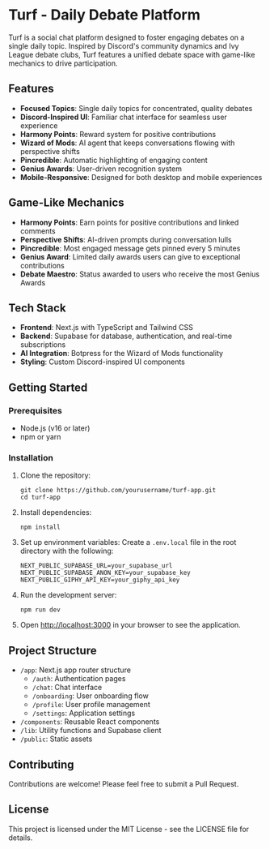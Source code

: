 # Turf - Daily Debate Platform

Turf is a social chat platform designed to foster engaging debates on a single daily topic. Inspired by Discord's community dynamics and Ivy League debate clubs, Turf features a unified debate space with game-like mechanics to drive participation.

## Features

- **Focused Topics**: Single daily topics for concentrated, quality debates
- **Discord-Inspired UI**: Familiar chat interface for seamless user experience
- **Harmony Points**: Reward system for positive contributions
- **Wizard of Mods**: AI agent that keeps conversations flowing with perspective shifts
- **Pincredible**: Automatic highlighting of engaging content
- **Genius Awards**: User-driven recognition system
- **Mobile-Responsive**: Designed for both desktop and mobile experiences

## Game-Like Mechanics

- **Harmony Points**: Earn points for positive contributions and linked comments
- **Perspective Shifts**: AI-driven prompts during conversation lulls
- **Pincredible**: Most engaged message gets pinned every 5 minutes
- **Genius Award**: Limited daily awards users can give to exceptional contributions
- **Debate Maestro**: Status awarded to users who receive the most Genius Awards

## Tech Stack

- **Frontend**: Next.js with TypeScript and Tailwind CSS
- **Backend**: Supabase for database, authentication, and real-time subscriptions
- **AI Integration**: Botpress for the Wizard of Mods functionality
- **Styling**: Custom Discord-inspired UI components

## Getting Started

### Prerequisites

- Node.js (v16 or later)
- npm or yarn

### Installation

1. Clone the repository:
   ```
   git clone https://github.com/yourusername/turf-app.git
   cd turf-app
   ```

2. Install dependencies:
   ```
   npm install
   ```

3. Set up environment variables:
   Create a `.env.local` file in the root directory with the following:
   ```
   NEXT_PUBLIC_SUPABASE_URL=your_supabase_url
   NEXT_PUBLIC_SUPABASE_ANON_KEY=your_supabase_key
   NEXT_PUBLIC_GIPHY_API_KEY=your_giphy_api_key
   ```

4. Run the development server:
   ```
   npm run dev
   ```

5. Open [http://localhost:3000](http://localhost:3000) in your browser to see the application.

## Project Structure

- `/app`: Next.js app router structure
  - `/auth`: Authentication pages
  - `/chat`: Chat interface
  - `/onboarding`: User onboarding flow
  - `/profile`: User profile management
  - `/settings`: Application settings
- `/components`: Reusable React components
- `/lib`: Utility functions and Supabase client
- `/public`: Static assets

## Contributing

Contributions are welcome! Please feel free to submit a Pull Request.

## License

This project is licensed under the MIT License - see the LICENSE file for details.
